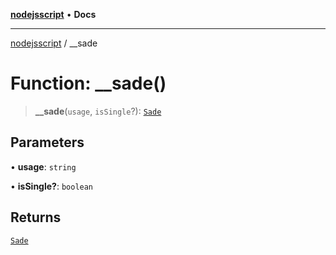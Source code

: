 [**nodejsscript**](../README.md) • **Docs**

***

[nodejsscript](../README.md) / \_\_sade

# Function: \_\_sade()

> **\_\_sade**(`usage`, `isSingle`?): [`Sade`](../namespaces/sade/interfaces/Sade.md)

## Parameters

• **usage**: `string`

• **isSingle?**: `boolean`

## Returns

[`Sade`](../namespaces/sade/interfaces/Sade.md)
